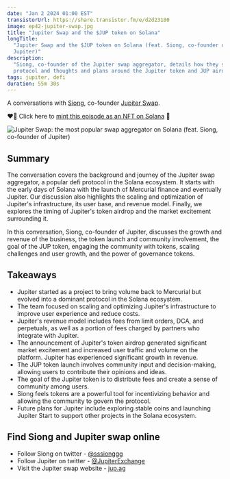 ```yaml
---
date: "Jan 2 2024 01:00 EST"
transistorUrl: https://share.transistor.fm/e/d2d23180
image: ep42-jupiter-swap.jpg
title: "Jupiter Swap and the $JUP token on Solana"
longTitle:
  "Jupiter Swap and the $JUP token on Solana (feat. Siong, co-founder of
  Jupiter)"
description:
  "Siong, co-founder of the Jupiter swap aggregator, details how they scaled the
  protocol and thoughts and plans around the Jupiter token and JUP airdrop."
tags: jupiter, defi
duration: 55m 30s
---
```


A conversations with [Siong](https://twitter.com/sssionggg), co-founder
[Jupiter Swap](https://jup.ag).

❤️‍🔥 Click here to
[mint this episode as an NFT on Solana](https://solfate.link/mint42) 💪

![Jupiter Swap: the most popular swap aggregator on Solana (feat. Siong, co-founder of Jupiter)](/content/media/podcast/episodes/ep42-jupiter-swap.jpg)

## Summary

The conversation covers the background and journey of the Jupiter swap
aggregator, a popular defi protocol in the Solana ecosystem. It starts with the
early days of Solana with the launch of Mercurial finance and eventually
Jupiter. Our discussion also highlights the scaling and optimization of
Jupiter's infrastructure, its user base, and revenue model. Finally, we explores
the timing of Jupiter's token airdrop and the market excitement surrounding it.

In this conversation, Siong, co-founder of Jupiter, discusses the growth and
revenue of the business, the token launch and community involvement, the goal of
the JUP token, engaging the community with tokens, scaling challenges and user
growth, and the power of governance tokens.

## Takeaways

- Jupiter started as a project to bring volume back to Mercurial but evolved
  into a dominant protocol in the Solana ecosystem.
- The team focused on scaling and optimizing Jupiter's infrastructure to improve
  user experience and reduce costs.
- Jupiter's revenue model includes fees from limit orders, DCA, and perpetuals,
  as well as a portion of fees charged by partners who integrate with Jupiter.
- The announcement of Jupiter's token airdrop generated significant market
  excitement and increased user traffic and volume on the platform. Jupiter has
  experienced significant growth in revenue.
- The JUP token launch involves community input and decision-making, allowing
  users to contribute their opinions and ideas.
- The goal of the Jupiter token is to distribute fees and create a sense of
  community among users.
- Siong feels tokens are a powerful tool for incentivizing behavior and allowing
  the community to govern the protocol.
- Future plans for Jupiter include exploring stable coins and launching Jupiter
  Start to support other projects in the Solana ecosystem.

## Find Siong and Jupiter swap online

- Follow Siong on twitter - [@sssionggg](https://twitter.com/sssionggg)
- Follow Jupiter on twitter -
  [@JupiterExchange](https://twitter.com/JupiterExchange)
- Visit the Jupiter swap website - [jup.ag](https://jup.ag)
